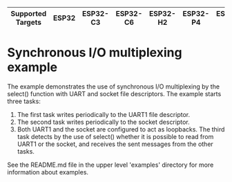 | Supported Targets | ESP32 | ESP32-C3 | ESP32-C6 | ESP32-H2 | ESP32-P4 | ESP32-S2 | ESP32-S3 |
| ----------------- | ----- | -------- | -------- | -------- | -------- | -------- | -------- |

# Synchronous I/O multiplexing example

The example demonstrates the use of synchronous I/O multiplexing by the select()
function with UART and socket file descriptors. The example starts three tasks:
1. The first task writes periodically to the UART1 file descriptor.
2. The second task writes periodically to the socket descriptor.
3. Both UART1 and the socket are configured to act as loopbacks. The third
   task detects by the use of select() whether it is possible to read from
   UART1 or the socket, and receives the sent messages from the other tasks.

See the README.md file in the upper level 'examples' directory for more information about examples.
